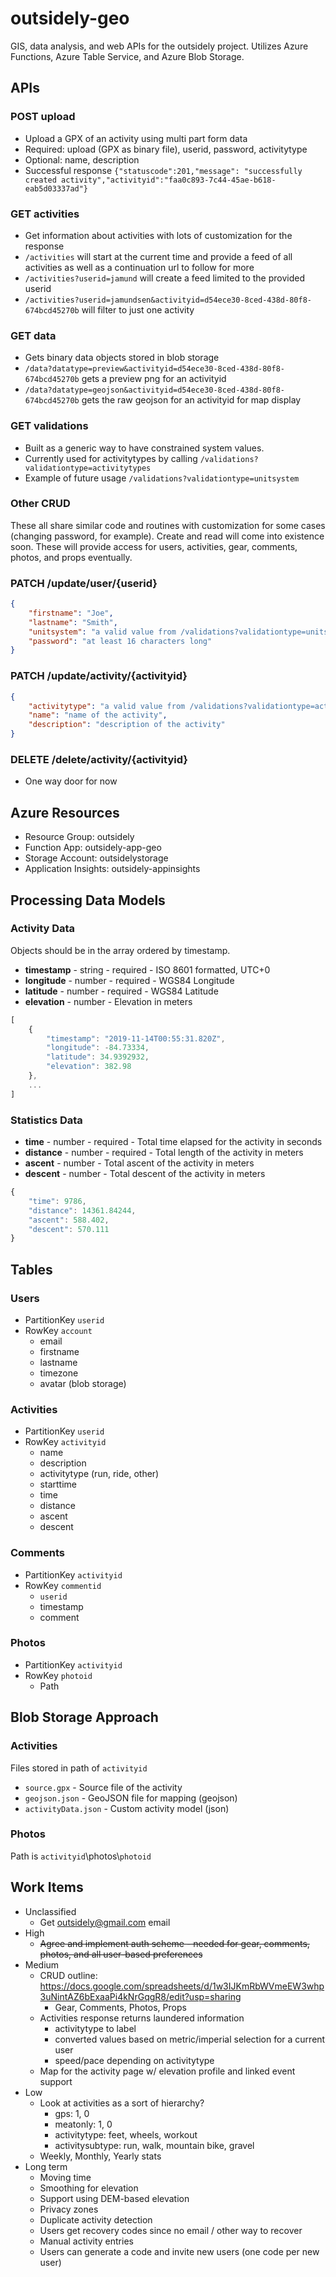 # outsidely-geo

GIS, data analysis, and web APIs for the outsidely project. Utilizes Azure Functions, Azure Table Service, and Azure Blob Storage.

## APIs

### POST upload
- Upload a GPX of an activity using multi part form data
- Required: upload (GPX as binary file), userid, password, activitytype
- Optional: name, description
- Successful response `{"statuscode":201,"message": "successfully created activity","activityid":"faa0c893-7c44-45ae-b618-eab5d03337ad"}`

### GET activities
- Get information about activities with lots of customization for the response
- `/activities` will start at the current time and provide a feed of all activities as well as a continuation url to follow for more
- `/activities?userid=jamund` will create a feed limited to the provided userid
- `/activities?userid=jamundsen&activityid=d54ece30-8ced-438d-80f8-674bcd45270b` will filter to just one activity

### GET data
- Gets binary data objects stored in blob storage
- `/data?datatype=preview&activityid=d54ece30-8ced-438d-80f8-674bcd45270b` gets a preview png for an activityid
- `/data?datatype=geojson&activityid=d54ece30-8ced-438d-80f8-674bcd45270b` gets the raw geojson for an activityid for map display

### GET validations
- Built as a generic way to have constrained system values.
- Currently used for activitytypes by calling `/validations?validationtype=activitytypes`
- Example of future usage `/validations?validationtype=unitsystem`

### Other CRUD

These all share similar code and routines with customization for some cases (changing password, for example). Create and read will come into existence soon. These will provide access for users, activities, gear, comments, photos, and props eventually.

### PATCH /update/user/{userid}
```json
{
    "firstname": "Joe",
    "lastname": "Smith",
    "unitsystem": "a valid value from /validations?validationtype=unitsystem",
    "password": "at least 16 characters long"
}
```

### PATCH /update/activity/{activityid}
```json
{
    "activitytype": "a valid value from /validations?validationtype=activitytype",
    "name": "name of the activity",
    "description": "description of the activity"
}
```

### DELETE /delete/activity/{activityid}
- One way door for now

## Azure Resources
- Resource Group: outsidely
- Function App: outsidely-app-geo
- Storage Account: outsidelystorage
- Application Insights: outsidely-appinsights

## Processing Data Models

### Activity Data
Objects should be in the array ordered by timestamp.
- **timestamp** - string - required - ISO 8601 formatted, UTC+0
- **longitude** - number - required - WGS84 Longitude
- **latitude** - number - required - WGS84 Latitude
- **elevation** - number - Elevation in meters
```javascript
[
    {
        "timestamp": "2019-11-14T00:55:31.820Z",
        "longitude": -84.73334,
        "latitude": 34.9392932,
        "elevation": 382.98
    },
    ...
]
```

### Statistics Data
- **time** - number - required - Total time elapsed for the activity in seconds
- **distance** - number - required - Total length of the activity in meters
- **ascent** - number - Total ascent of the activity in meters
- **descent** - number - Total descent of the activity in meters
```javascript
{
    "time": 9786,
    "distance": 14361.84244,
    "ascent": 588.402,
    "descent": 570.111
}
```

## Tables

### Users
- PartitionKey `userid`
- RowKey `account`
    - email
    - firstname
    - lastname
    - timezone
    - avatar (blob storage)

### Activities
- PartitionKey `userid`
- RowKey `activityid`
    - name
    - description
    - activitytype (run, ride, other)
    - starttime
    - time
    - distance
    - ascent
    - descent

### Comments
- PartitionKey `activityid`
- RowKey `commentid`
    - `userid`
    - timestamp
    - comment

### Photos
- PartitionKey `activityid`
- RowKey `photoid`
    - Path

## Blob Storage Approach

### Activities
Files stored in path of `activityid`
- `source.gpx` - Source file of the activity
- `geojson.json` - GeoJSON file for mapping (geojson)
- `activityData.json` - Custom activity model (json)

### Photos
Path is `activityid`\photos\\`photoid`

## Work Items
- Unclassified
    - Get outsidely@gmail.com email
- High
    - ~~Agree and implement auth scheme - needed for gear, comments, photos, and all user-based preferences~~
- Medium
    - CRUD outline: https://docs.google.com/spreadsheets/d/1w3IJKmRbWVmeEW3whp3uNintAZ6bExaaPi4kNrGqgR8/edit?usp=sharing 
        - Gear, Comments, Photos, Props
    - Activities response returns laundered information
        - activitytype to label
        - converted values based on metric/imperial selection for a current user
        - speed/pace depending on activitytype
    - Map for the activity page w/ elevation profile and linked event support
- Low
    - Look at activities as a sort of hierarchy?
        - gps: 1, 0
        - meatonly: 1, 0
        - activitytype: feet, wheels, workout
        - activitysubtype: run, walk, mountain bike, gravel
    - Weekly, Monthly, Yearly stats
- Long term
    - Moving time
    - Smoothing for elevation
    - Support using DEM-based elevation
    - Privacy zones
    - Duplicate activity detection
    - Users get recovery codes since no email / other way to recover
    - Manual activity entries
    - Users can generate a code and invite new users (one code per new user)
